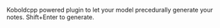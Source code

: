 Koboldcpp powered plugin to let your model precedurally generate your notes. Shift+Enter to generate.
